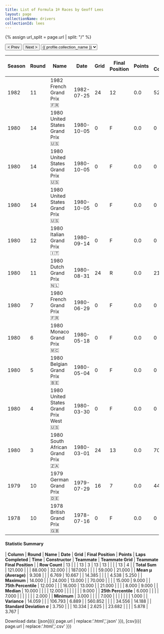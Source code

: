 ```yaml
---
title: List of Formula 1® Races by Geoff Lees
layout: page
collectionName: drivers
collectionId: lees
---
```


{% assign url_split = page.url | split: "/" %}
<div id="collection-navigation">
<button onclick="selector.options[selector.selectedIndex-1].value && (window.location = selector.options[selector.selectedIndex-1].value);">&lt; Prev</button>
<button onclick="selector.options[selector.selectedIndex+1].value && (window.location = selector.options[selector.selectedIndex+1].value);">Next &gt;</button>
<select id="selector" onchange="this.options[this.selectedIndex].value && (window.location = this.options[this.selectedIndex].value);">
  {% for collectionId in site.data[page.collectionName].refs %}
    {% if collectionId == page.collectionId %}
      {% assign selected = "selected" %}
    {% else %}
      {% assign selected = "" %}
    {% endif %}
    {% assign profile = site.data[page.collectionName][collectionId].profile %}
    <option value="/f1/{{ page.collectionName }}/{{ collectionId }}/{{ url_split[4] }}" {{ selected }}>{{ profile.collection_name }}</option>
  {% endfor %}
</select>
</div>

| Season | Round | Name | Date | Grid | Final Position | Points | Laps Completed | Time | Constructor | Teammate | Teammate Grid | Teammate Final Position |
|--|--|--|--|--|--|--|--|--|--|--|--|--|
| 1982 | 11 | 1982 French Grand Prix 🇫🇷 | 1982-07-25 | 24 | 12 | 0.0 | 52 |   | Team Lotus 🇬🇧 | [Elio de Angelis 🇮🇹](/f1/drivers/angelis) | 13 | R |
| 1980 | 14 | 1980 United States Grand Prix 🇺🇸 | 1980-10-05 | 0 | F | 0.0 | 0 |   | Williams 🇬🇧 | [Alan Jones 🇦🇺](/f1/drivers/jones) | 5 | 1 |
| 1980 | 14 | 1980 United States Grand Prix 🇺🇸 | 1980-10-05 | 0 | F | 0.0 | 0 |   | Williams 🇬🇧 | [Carlos Reutemann 🇦🇷](/f1/drivers/reutemann) | 3 | 2 |
| 1980 | 14 | 1980 United States Grand Prix 🇺🇸 | 1980-10-05 | 0 | F | 0.0 | 0 |   | Williams 🇬🇧 | [Rupert Keegan 🇬🇧](/f1/drivers/keegan) | 15 | 9 |
| 1980 | 12 | 1980 Italian Grand Prix 🇮🇹 | 1980-09-14 | 0 | F | 0.0 | 0 |   | Ensign 🇬🇧 | [Jan Lammers 🇳🇱](/f1/drivers/lammers) | 0 | F |
| 1980 | 11 | 1980 Dutch Grand Prix 🇳🇱 | 1980-08-31 | 24 | R | 0.0 | 21 |   | Ensign 🇬🇧 | [Jan Lammers 🇳🇱](/f1/drivers/lammers) | 0 | F |
| 1980 | 7 | 1980 French Grand Prix 🇫🇷 | 1980-06-29 | 0 | F | 0.0 | 0 |   | Shadow 🇬🇧 | [Dave Kennedy 🇮🇪](/f1/drivers/kennedy) | 0 | F |
| 1980 | 6 | 1980 Monaco Grand Prix 🇲🇨 | 1980-05-18 | 0 | F | 0.0 | 0 |   | Shadow 🇬🇧 | [Dave Kennedy 🇮🇪](/f1/drivers/kennedy) | 0 | F |
| 1980 | 5 | 1980 Belgian Grand Prix 🇧🇪 | 1980-05-04 | 0 | F | 0.0 | 0 |   | Shadow 🇬🇧 | [Dave Kennedy 🇮🇪](/f1/drivers/kennedy) | 0 | F |
| 1980 | 4 | 1980 United States Grand Prix West 🇺🇸 | 1980-03-30 | 0 | F | 0.0 | 0 |   | Shadow 🇬🇧 | [Dave Kennedy 🇮🇪](/f1/drivers/kennedy) | 0 | F |
| 1980 | 3 | 1980 South African Grand Prix 🇿🇦 | 1980-03-01 | 24 | 13 | 0.0 | 70 |   | Shadow 🇬🇧 | [Dave Kennedy 🇮🇪](/f1/drivers/kennedy) | 0 | F |
| 1979 | 10 | 1979 German Grand Prix 🇩🇪 | 1979-07-29 | 16 | 7 | 0.0 | 44 |   | Tyrrell 🇬🇧 | [Didier Pironi 🇫🇷](/f1/drivers/pironi) | 8 | 9 |
| 1978 | 10 | 1978 British Grand Prix 🇬🇧 | 1978-07-16 | 0 | F | 0.0 | 0 |   | Ensign 🇬🇧 | [Derek Daly 🇮🇪](/f1/drivers/daly) | 15 | R |

#### Statistic Summary

| **Column** | **Round** | **Name** | **Date** | **Grid** | **Final Position** | **Points** | **Laps Completed** | **Time** | **Constructor** | **Teammate** | **Teammate Grid** | **Teammate Final Position** |
| **Row Count** | 13 |  |  | 13 | 3 | 13 | 13 |  |  |  | 13 | 4 |
| **Total Sum** | 121.000 |  |  | 88.000 | 32.000 |  | 187.000 |  |  |  | 59.000 | 21.000 |
| **Mean μ (Average)** | 9.308 |  |  | 6.769 | 10.667 |  | 14.385 |  |  |  | 4.538 | 5.250 |
| **Maximum** | 14.000 |  |  | 24.000 | 13.000 |  | 70.000 |  |  |  | 15.000 | 9.000 |
| **75th Percentile** | 12.000 |  |  | 16.000 | 13.000 |  | 21.000 |  |  |  | 8.000 | 9.000 |
| **Median** | 10.000 |  |  |  | 12.000 |  |  |  |  |  |  | 9.000 |
| **25th Percentile** | 6.000 |  |  |  | 7.000 |  |  |  |  |  |  | 2.000 |
| **Minimum** | 3.000 |  |  |  | 7.000 |  |  |  |  |  |  | 1.000 |
| **Variance** | 14.059 |  |  | 106.793 | 6.889 |  | 560.852 |  |  |  | 34.556 | 14.188 |
| **Standard Deviation σ** | 3.750 |  |  | 10.334 | 2.625 |  | 23.682 |  |  |  | 5.878 | 3.767 |

Download data: [json]({{ page.url | replace:'.html','.json' }}), [csv]({{ page.url | replace:'.html','.csv' }})
